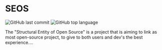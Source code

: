 # SEOS

![GitHub last commit](https://img.shields.io/github/last-commit/O-Schell/SEOS?color=blue&style=flat-square) ![GitHub top language](https://img.shields.io/github/languages/top/O-Schell/SEOS?style=flat-square)

The "Structural Entity of Open Source" is a project that is aiming to link as most open-source project, to give to both users and dev's the best experience....
